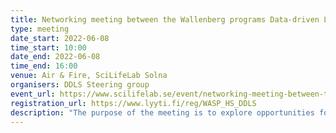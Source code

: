 ```yaml
---
title: Networking meeting between the Wallenberg programs Data-driven Life Science (DDLS) and WASP-HS
type: meeting
date_start: 2022-06-08
time_start: 10:00
date_end: 2022-06-08
time_end: 16:00
venue: Air & Fire, SciLifeLab Solna
organisers: DDLS Steering group
event_url: https://www.scilifelab.se/event/networking-meeting-between-the-wallenberg-programs-data-driven-life-science-ddls-and-wasp-hs/
registration_url: https://www.lyyti.fi/reg/WASP_HS_DDLS
description: "The purpose of the meeting is to explore opportunities for joint and multidisciplinary research ventures between researchers working within data-driven life science and researchers from the humanities and social sciences working on Artificial Intelligence and Autonomous Systems. Information regarding an upcoming call for seed-money for cross-program research collaborations will also be announced at the meeting. Apart from thematic parallel networking sessions, the program will include a study visit to SciLifeLab. Coffee and lunch will be served."
---
```


